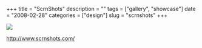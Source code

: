 +++
title = "ScrnShots"
description = ""
tags = ["gallery", "showcase"]
date = "2008-02-28"
categories = ["design"]
slug = "scrnshots"
+++


 

  <div id="screens-thumbs" class="clearfix">
    <div class="txt-center" id="design-submission"><a href="http://www.scrnshots.com/"><img id='bluga-thumbnail-859' class='bluga-thumbnail large' src='http://media.konigi.com/bluga/
wt47f27911a5acf_0.jpg'/></a></div>  
  </div>   
<p><a href="http://www.scrnshots.com/">http://www.scrnshots.com/</a></p>




